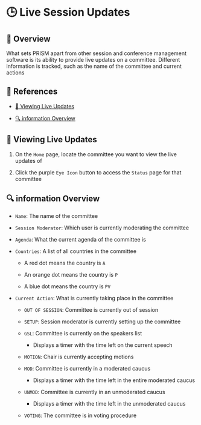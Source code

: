 # 🕒 **Live Session Updates**

## 👀 **Overview**
What sets PRISM apart from other session and conference management software is its ability to provide live updates on a committee. Different information is tracked, such as the name of the committee and current actions

## 📑 **References**
* [🔴 Viewing Live Updates](#-viewing-live-updates)

* [🔍 information Overview](#-information-overview)

## 🔴 **Viewing Live Updates**
1. On the `Home` page, locate the committee you want to view the live updates of

2. Click the purple `Eye Icon` button to access the `Status` page for that committee

## 🔍 **information Overview**
* `Name`: The name of the committee

* `Session Moderator`: Which user is currently moderating the committee

* `Agenda`: What the current agenda of the committee is

* `Countries`: A list of all countries in the committee
    * A red dot means the country is `A`

    * An orange dot means the country is `P`

    * A blue dot means the country is `PV`

* `Current Action`: What is currently taking place in the committee
    * `OUT OF SESSION`: Committee is currently out of session

    * `SETUP`: Session moderator is currently setting up the committee

    * `GSL`: Committee is currently on the speakers list
        * Displays a timer with the time left on the current speech

    * `MOTION`: Chair is currently accepting motions

    * `MOD`: Committee is currently in a moderated caucus
        * Displays a timer with the time left in the entire moderated caucus

    * `UNMOD`: Committee is currently in an unmoderated caucus
        * Displays a timer with the time left in the unmoderated caucus

    * `VOTING`: The committee is in voting procedure